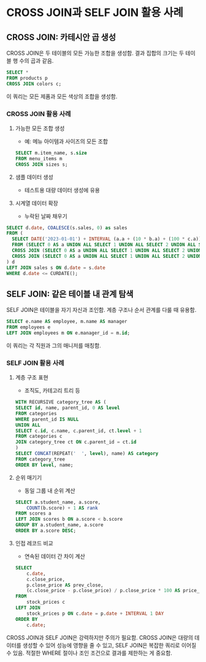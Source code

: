 # CROSS JOIN과 SELF JOIN 활용 사례

## CROSS JOIN: 카테시안 곱 생성

CROSS JOIN은 두 테이블의 모든 가능한 조합을 생성함. 결과 집합의 크기는 두 테이블 행 수의 곱과 같음.

```sql
SELECT *
FROM products p
CROSS JOIN colors c;
```

이 쿼리는 모든 제품과 모든 색상의 조합을 생성함.

### CROSS JOIN 활용 사례

1. 가능한 모든 조합 생성
   - 예: 메뉴 아이템과 사이즈의 모든 조합

    ```sql
    SELECT m.item_name, s.size
    FROM menu_items m
    CROSS JOIN sizes s;
    ```

2. 샘플 데이터 생성
   - 테스트용 대량 데이터 생성에 유용

3. 시계열 데이터 확장
   - 누락된 날짜 채우기

```sql
SELECT d.date, COALESCE(s.sales, 0) as sales
FROM (
  SELECT DATE('2023-01-01') + INTERVAL (a.a + (10 * b.a) + (100 * c.a)) DAY AS date
  FROM (SELECT 0 AS a UNION ALL SELECT 1 UNION ALL SELECT 2 UNION ALL SELECT 3 UNION ALL SELECT 4 UNION ALL SELECT 5 UNION ALL SELECT 6 UNION ALL SELECT 7 UNION ALL SELECT 8 UNION ALL SELECT 9) AS a
  CROSS JOIN (SELECT 0 AS a UNION ALL SELECT 1 UNION ALL SELECT 2 UNION ALL SELECT 3 UNION ALL SELECT 4 UNION ALL SELECT 5 UNION ALL SELECT 6 UNION ALL SELECT 7 UNION ALL SELECT 8 UNION ALL SELECT 9) AS b
  CROSS JOIN (SELECT 0 AS a UNION ALL SELECT 1 UNION ALL SELECT 2 UNION ALL SELECT 3) AS c
) d
LEFT JOIN sales s ON d.date = s.date
WHERE d.date <= CURDATE();
```

## SELF JOIN: 같은 테이블 내 관계 탐색

SELF JOIN은 테이블을 자기 자신과 조인함. 계층 구조나 순서 관계를 다룰 때 유용함.

```sql
SELECT e.name AS employee, m.name AS manager
FROM employees e
LEFT JOIN employees m ON e.manager_id = m.id;
```

이 쿼리는 각 직원과 그의 매니저를 매칭함.

### SELF JOIN 활용 사례

1. 계층 구조 표현
   - 조직도, 카테고리 트리 등

    ```sql
    WITH RECURSIVE category_tree AS (
    SELECT id, name, parent_id, 0 AS level
    FROM categories
    WHERE parent_id IS NULL
    UNION ALL
    SELECT c.id, c.name, c.parent_id, ct.level + 1
    FROM categories c
    JOIN category_tree ct ON c.parent_id = ct.id
    )
    SELECT CONCAT(REPEAT('  ', level), name) AS category
    FROM category_tree
    ORDER BY level, name;
    ```

2. 순위 매기기
   - 동일 그룹 내 순위 계산

    ```sql
    SELECT a.student_name, a.score,
        COUNT(b.score) + 1 AS rank
    FROM scores a
    LEFT JOIN scores b ON a.score < b.score
    GROUP BY a.student_name, a.score
    ORDER BY a.score DESC;
    ```

3. 인접 레코드 비교
   - 연속된 데이터 간 차이 계산

    ```sql
    SELECT 
        c.date,
        c.close_price,
        p.close_price AS prev_close,
        (c.close_price - p.close_price) / p.close_price * 100 AS price_change_percent
    FROM 
        stock_prices c
    LEFT JOIN 
        stock_prices p ON c.date = p.date + INTERVAL 1 DAY
    ORDER BY 
        c.date;
    ```

CROSS JOIN과 SELF JOIN은 강력하지만 주의가 필요함. CROSS JOIN은 대량의 데이터를 생성할 수 있어 성능에 영향을 줄 수 있고, SELF JOIN은 복잡한 쿼리로 이어질 수 있음. 적절한 WHERE 절이나 조인 조건으로 결과를 제한하는 게 중요함.
